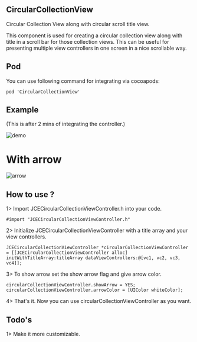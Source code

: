 ## CircularCollectionView
Circular Collection View along with circular scroll title view.

This component is used for creating a circular collection view along with title in a scroll bar for those collection views.
This can be useful for presenting multiple view controllers in one screen in a nice scrollable way.

## Pod
You can use following command for integrating via cocoapods:
```
pod 'CircularCollectionView'
```
## Example
(This is after 2 mins of integrating the controller.)

![demo](http://i.imgur.com/x7uMtQB.gif)

# With arrow

![arrow](http://i.imgur.com/uJLXJlr.gif)

## How to use ?

1> Import JCECircularCollectionViewController.h into your code.
```
#import "JCECircularCollectionViewController.h"
```
2> Initialize JCECircularCollectionViewController with a title array and your view controllers.
```
JCECircularCollectionViewController *circularCollectionViewController = [[JCECircularCollectionViewController alloc] initWithTitleArray:titleArray dataViewControllers:@[vc1, vc2, vc3, vc4]];
```
3> To show arrow set the show arrow flag and give arrow color.
```
circularCollectionViewController.showArrow = YES;
circularCollectionViewController.arrowColor = [UIColor whiteColor];
```
4> That's it. Now you can use circularCollectionViewController as you want.

## Todo's

1> Make it more customizable.


